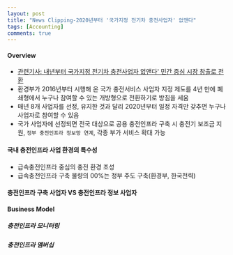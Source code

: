 ```yaml
---
layout: post
title: "News Clipping-2020년부터 '국가지정 전기차 충전사업자' 없앤다"
tags: [Accounting]
comments: true
---
```


#### Overview
- [관련기사: 내년부터 국가지정 전기차 충전사업자 없앤다' 민간 중심 시장 창출로 전환](http://www.etnews.com/20190419000245?m=1)
- 환경부가 2016년부터 시행해 온 국가 충전서비스 사업자 지정 제도를 4년 만에 폐쇄형에서 누구나 참여할 수 있는 개방형으로 전환하기로 방침을 세움
- 매년 8개 사업자를 선정, 유지한 것과 달리 2020년부터 일정 자격만 갖추면 누구나 사업자로 참여할 수 있음
- 국가 사업자에 선정되면 전국 대상으로 공용 충전인프라 구축 시 충전기 보조금 지원, `정부 충전인프라 정보망 연계`, 각종 부가 서비스 확대 가능

#### 국내 충전인프라 사업 환경의 특수성
- 급속충전인프라 중심의 충전 환경 조성
- 급속충전인프라 구축 물량의 00%는 정부 주도 구축(환경부, 한국전력)

#### 충전인프라 구축 사업자 VS 충전인프라 정보 사업자


#### Business Model
##### 충전인프라 모니터링
##### 충전인프라 멤버십